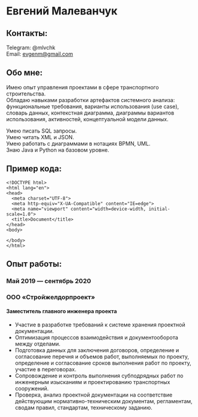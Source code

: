 # Евгений Малеванчук
## Контакты:  
Telegram: @mlvchk  
Email: evgenm@gmail.com

## Обо мне:
Имею опыт управления проектами в сфере транспортного строительства.  
Обладаю навыками разработки артефактов системного анализа: функциональные требования, варианты использования (use case), словарь данных, контекстная диаграмма, диаграммы вариантов использования, активностей, концептуальной модели данных.

Умею писать SQL запросы.  
Умею читать XML и JSON.  
Умею работать с диаграммами в нотациях BPMN, UML.  
Знаю Java и Python на базовом уровне.  

## Пример кода:
```
<!DOCTYPE html>
<html lang="en">
<head>
  <meta charset="UTF-8">
  <meta http-equiv="X-UA-Compatible" content="IE=edge">
  <meta name="viewport" content="width=device-width, initial-scale=1.0">
  <title>Document</title>
</head>
<body>
  
</body>
</html>
```

## Опыт работы:
### Май 2019 — сентябрь 2020
### ООО «Стройжелдорпроект»
#### Заместитель главного инженера проекта
* Участие в разработке требований к системе хранения проектной документации.
* Оптимизация процессов взаимодействия и документооборота между отделами.
* Подготовка данных для заключения договоров, определение и согласование перечня и объемов работ, выполняемых по проекту, определение и согласование сроков выполнения работ по проекту, участие в переговорах.
* Сопровождение и контроль выполнения субподрядных работ по инженерным изысканиям и проектированию транспортных сооружений.
* Проверка, анализ проектной документации на соответствие действующим нормативно-техническим документам, регламентам, сводам правил, стандартам, техническому заданию.
